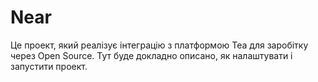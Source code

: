 # Near

Це проект, який реалізує інтеграцію з платформою Tea для заробітку через Open Source. Тут буде докладно описано, як налаштувати і запустити проект.
